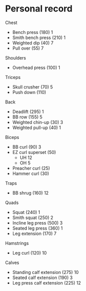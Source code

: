 # Personal record

Chest
- Bench press (180) 1
- Smith bench press (210) 1
- Weighted dip (40) 7
- Pull over (55) 7

Shoulders
- Overhead press (100) 1

Triceps
- Skull crusher (70) 5
- Push down (110)

Back
- Deadlift (295) 1
- BB row (155) 5
- Weighted chin-up (30) 3
- Weighted pull-up (40) 1

Biceps
- BB curl (90) 3
- EZ curl superset (50)
  - UH 12
  - OH 5
- Preacher curl (25)
- Hammer curl (30)

Traps
- BB shrug (160) 12

Quads
- Squat (240) 1
- Smith squat (250) 2
- Incline leg press (500) 3
- Seated leg press (360) 1
- Leg extension (170) 7

Hamstrings
- Leg curl (120) 10

Calves
- Standing calf extension (275) 10
- Seated calf extension (190) 3
- Leg press calf extension (225) 12